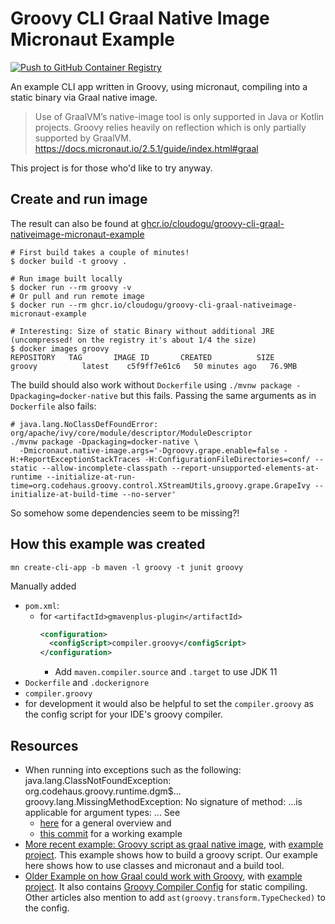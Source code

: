 # Groovy CLI Graal Native Image Micronaut Example
[![Push to GitHub Container Registry](https://github.com/cloudogu/groovy-cli-graal-nativeimage-micronaut-example/actions/workflows/push-ghcr.yaml/badge.svg?branch=main)](https://github.com/cloudogu/groovy-cli-graal-nativeimage-micronaut-example/actions/workflows/push-ghcr.yaml)

An example CLI app written in Groovy, using micronaut, compiling into a static binary via Graal native image.

> Use of GraalVM’s native-image tool is only supported in Java or Kotlin projects. Groovy relies heavily on reflection which is only partially supported by GraalVM.  
https://docs.micronaut.io/2.5.1/guide/index.html#graal

This project is for those who'd like to try anyway.

## Create and run image

The result can also be found at [ghcr.io/cloudogu/groovy-cli-graal-nativeimage-micronaut-example](https://ghcr.io/cloudogu/groovy-cli-graal-nativeimage-micronaut-example)

```shell
# First build takes a couple of minutes!
$ docker build -t groovy .

# Run image built locally
$ docker run --rm groovy -v
# Or pull and run remote image
$ docker run --rm ghcr.io/cloudogu/groovy-cli-graal-nativeimage-micronaut-example

# Interesting: Size of static Binary without additional JRE (uncompressed! on the registry it's about 1/4 the size)
$ docker images groovy
REPOSITORY   TAG       IMAGE ID       CREATED          SIZE
groovy          latest    c5f9ff7e61c6   50 minutes ago   76.9MB
```

The build should also work without `Dockerfile` using `./mvnw package -Dpackaging=docker-native` but this fails.
Passing the same arguments as in `Dockerfile` also fails: 

```shell
# java.lang.NoClassDefFoundError: org/apache/ivy/core/module/descriptor/ModuleDescriptor
./mvnw package -Dpackaging=docker-native \
  -Dmicronaut.native-image.args='-Dgroovy.grape.enable=false -H:+ReportExceptionStackTraces -H:ConfigurationFileDirectories=conf/ --static --allow-incomplete-classpath --report-unsupported-elements-at-runtime --initialize-at-run-time=org.codehaus.groovy.control.XStreamUtils,groovy.grape.GrapeIvy --initialize-at-build-time --no-server'
```
So somehow some dependencies seem to be missing?!

## How this example was created

```
mn create-cli-app -b maven -l groovy -t junit groovy 
```

Manually added

* `pom.xml`: 
  * for `<artifactId>gmavenplus-plugin</artifactId>`
    ```xml
    <configuration>
      <configScript>compiler.groovy</configScript>
    </configuration>
    ```
    * Add `maven.compiler.source` and `.target` to use JDK 11 
* `Dockerfile` and `.dockerignore`
* `compiler.groovy`
* for development it would also be helpful to set the `compiler.groovy` as the config script for your IDE's groovy compiler.

## Resources

* When running into exceptions such as the following:
  java.lang.ClassNotFoundException: org.codehaus.groovy.runtime.dgm$...
  groovy.lang.MissingMethodException: No signature of method: ...is applicable for argument types: ...
  See 
  * [here](https://github.com/croz-ltd/klokwrk-project/blob/57202c58b792aff5f47e4c9033f91e5a31f100cc/support/documentation/article/groovy-graalvm-native-image/groovy-graalvm-native-image.md#default-groovy-methods) for a general overview and
  * [this commit](https://github.com/cloudogu/gitops-playground/commit/2a169f661a9743938e1333fc3564a5e6f88cc4e4) for a working example
* [More recent example: Groovy script as graal native image](https://dev.to/wololock/groovy-script-startup-time-from-2-1s-to-0-013s-with-graalvm-1p34), with [example project](https://github.com/wololock/gttp).
  This example shows how to build a groovy script. Our example here shows how to use classes and micronaut and a build tool.
* [Older Example on how Graal could work with Groovy](https://e.printstacktrace.blog/graalvm-and-groovy-how-to-start/), with [example project](https://github.com/wololock/graalvm-groovy-examples). 
  It also contains [Groovy Compiler Config](https://github.com/wololock/graalvm-groovy-examples/blob/master/hello-world/conf/compiler.groovy) for static compiling. Other articles also mention to add `ast(groovy.transform.TypeChecked)` to the config.